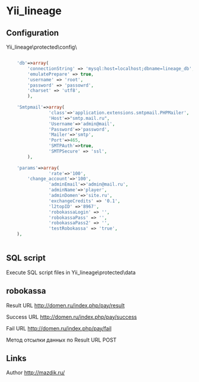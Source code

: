 Yii_lineage
========
Configuration
------------------------------
Yii_lineage\protected\config\

```php

	'db'=>array(
		'connectionString' => 'mysql:host=localhost;dbname=lineage_db',
		'emulatePrepare' => true,
		'username' => 'root',
		'password' => 'passowrd',
		'charset' => 'utf8',
		),
    
	'Smtpmail'=>array(
                'class'=>'application.extensions.smtpmail.PHPMailer',
                'Host'=>"smtp.mail.ru",
                'Username'=>'admin@mail',
                'Password'=>'password',
                'Mailer'=>'smtp',
                'Port'=>465,
                'SMTPAuth'=>true, 
                'SMTPSecure' => 'ssl',
        ),
      
	'params'=>array(
                'rate'=>'100',
		'change_account'=>'100',
                'adminEmail'=>'admin@mail.ru',
                'adminName'=>'player',
                'adminDomen'=>'site.ru',
                'exchangeCredits' => '0.1',
                'l2topID' =>'8967',
                'robokassaLogin' => '',
                'robokassaPass' => '',
                'robokassaPass2' => '',
                'testRobokassa' => 'true',
	),
      
```
SQL script
------------------------------
Execute SQL script files in Yii_lineage\protected\data


robokassa
------------------------------
Result URL
http://domen.ru/index.php/pay/result

Success URL
http://domen.ru/index.php/pay/success

Fail URL
http://domen.ru/index.php/pay/fail

Метод отсылки данных по Result URL
POST


Links
------------------------------
Author http://mazdik.ru/
